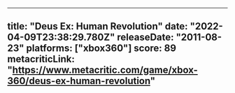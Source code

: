 
---
title: "Deus Ex: Human Revolution"
date: "2022-04-09T23:38:29.780Z"
releaseDate: "2011-08-23"
platforms: ["xbox360"]
score: 89
metacriticLink: "https://www.metacritic.com/game/xbox-360/deus-ex-human-revolution"
---
